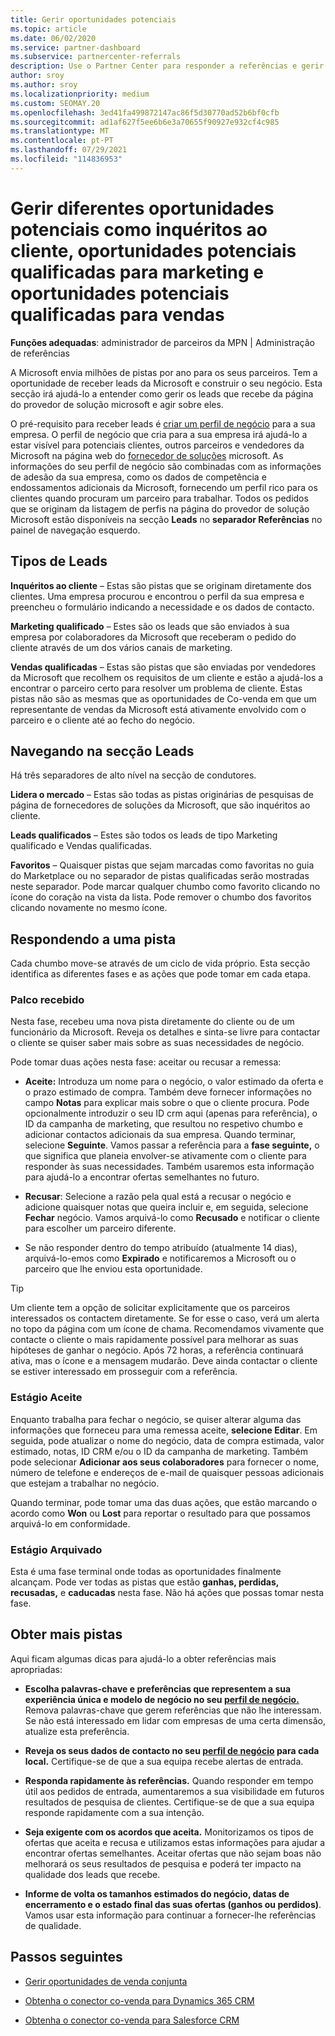 ```yaml
---
title: Gerir oportunidades potenciais
ms.topic: article
ms.date: 06/02/2020
ms.service: partner-dashboard
ms.subservice: partnercenter-referrals
description: Use o Partner Center para responder a referências e gerir novas pistas e referências existentes e arquivadas. Saiba também como obter mais referências no futuro.
author: sroy
ms.author: sroy
ms.localizationpriority: medium
ms.custom: SEOMAY.20
ms.openlocfilehash: 3ed41fa499872147ac86f5d30770ad52b6bf0cfb
ms.sourcegitcommit: ad1af627f5ee6b6e3a70655f90927e932cf4c985
ms.translationtype: MT
ms.contentlocale: pt-PT
ms.lasthandoff: 07/29/2021
ms.locfileid: "114836953"
---
```

# <a name="manage-different-leads-like-customer-inquiries-marketing-qualified-leads-and-sales-qualified-leads"></a>Gerir diferentes oportunidades potenciais como inquéritos ao cliente, oportunidades potenciais qualificadas para marketing e oportunidades potenciais qualificadas para vendas

**Funções adequadas**: administrador de parceiros da MPN | Administração de referências

A Microsoft envia milhões de pistas por ano para os seus parceiros. Tem a oportunidade de receber leads da Microsoft e construir o seu negócio. Esta secção irá ajudá-lo a entender como gerir os leads que recebe da página do provedor de solução microsoft e agir sobre eles.

O pré-requisito para receber leads é [criar um perfil de negócio](create-a-marketing-profile.md) para a sua empresa. O perfil de negócio que cria para a sua empresa irá ajudá-lo a estar visível para potenciais clientes, outros parceiros e vendedores da Microsoft na página web do [fornecedor de soluções](https://www.microsoft.com/solution-providers/home) microsoft. As informações do seu perfil de negócio são combinadas com as informações de adesão da sua empresa, como os dados de competência e endossamentos adicionais da Microsoft, fornecendo um perfil rico para os clientes quando procuram um parceiro para trabalhar. Todos os pedidos que se originam da listagem de perfis na página do provedor de solução Microsoft estão disponíveis na secção **Leads** no **separador Referências** no painel de navegação esquerdo.

## <a name="types-of-leads"></a>Tipos de Leads

**Inquéritos ao cliente** – Estas são pistas que se originam diretamente dos clientes. Uma empresa procurou e encontrou o perfil da sua empresa e preencheu o formulário indicando a necessidade e os dados de contacto.

**Marketing qualificado** – Estes são os leads que são enviados à sua empresa por colaboradores da Microsoft que receberam o pedido do cliente através de um dos vários canais de marketing.

**Vendas qualificadas** – Estas são pistas que são enviadas por vendedores da Microsoft que recolhem os requisitos de um cliente e estão a ajudá-los a encontrar o parceiro certo para resolver um problema de cliente. Estas pistas não são as mesmas que as oportunidades de Co-venda em que um representante de vendas da Microsoft está ativamente envolvido com o parceiro e o cliente até ao fecho do negócio.

## <a name="navigating-the-leads-section"></a>Navegando na secção Leads

Há três separadores de alto nível na secção de condutores. 

**Lidera o mercado** – Estas são todas as pistas originárias de pesquisas de página de fornecedores de soluções da Microsoft, que são inquéritos ao cliente.

**Leads qualificados** – Estes são todos os leads de tipo Marketing qualificado e Vendas qualificadas.

**Favoritos** – Quaisquer pistas que sejam marcadas como favoritas no guia do Marketplace ou no separador de pistas qualificadas serão mostradas neste separador. Pode marcar qualquer chumbo como favorito clicando no ícone do coração na vista da lista. Pode remover o chumbo dos favoritos clicando novamente no mesmo ícone.

## <a name="responding-to-a-lead"></a>Respondendo a uma pista

Cada chumbo move-se através de um ciclo de vida próprio. Esta secção identifica as diferentes fases e as ações que pode tomar em cada etapa.

### <a name="received-stage"></a>Palco recebido

Nesta fase, recebeu uma nova pista diretamente do cliente ou de um funcionário da Microsoft. Reveja os detalhes e sinta-se livre para contactar o cliente se quiser saber mais sobre as suas necessidades de negócio.

Pode tomar duas ações nesta fase: aceitar ou recusar a remessa:

- **Aceite:** Introduza um nome para o negócio, o valor estimado da oferta e o prazo estimado de compra. Também deve fornecer informações no campo **Notas** para explicar mais sobre o que o cliente procura. Pode opcionalmente introduzir o seu ID crm aqui (apenas para referência), o ID da campanha de marketing, que resultou no respetivo chumbo e adicionar contactos adicionais da sua empresa. Quando terminar, selecione **Seguinte**. Vamos passar a referência para a **fase seguinte,** o que significa que planeia envolver-se ativamente com o cliente para responder às suas necessidades. Também usaremos esta informação para ajudá-lo a encontrar ofertas semelhantes no futuro. 

- **Recusar**: Selecione a razão pela qual está a recusar o negócio e adicione quaisquer notas que queira incluir e, em seguida, selecione **Fechar** negócio. Vamos arquivá-lo como **Recusado** e notificar o cliente para escolher um parceiro diferente.

- Se não responder dentro do tempo atribuído (atualmente 14 dias), arquivá-lo-emos como **Expirado** e notificaremos a Microsoft ou o parceiro que lhe enviou esta oportunidade.

> [!TIP]
> Um cliente tem a opção de solicitar explicitamente que os parceiros interessados os contactem diretamente. Se for esse o caso, verá um alerta no topo da página com um ícone de chama. Recomendamos vivamente que contacte o cliente o mais rapidamente possível para melhorar as suas hipóteses de ganhar o negócio. Após 72 horas, a referência continuará ativa, mas o ícone e a mensagem mudarão. Deve ainda contactar o cliente se estiver interessado em prosseguir com a referência.

### <a name="accepted-stage"></a>Estágio Aceite

Enquanto trabalha para fechar o negócio, se quiser alterar alguma das informações que forneceu para uma remessa aceite, **selecione Editar**. Em seguida, pode atualizar o nome do negócio, data de compra estimada, valor estimado, notas, ID CRM e/ou o ID da campanha de marketing.  Também pode selecionar **Adicionar aos seus colaboradores** para fornecer o nome, número de telefone e endereços de e-mail de quaisquer pessoas adicionais que estejam a trabalhar no negócio.

Quando terminar, pode tomar uma das duas ações, que estão marcando o acordo como **Won** ou **Lost** para reportar o resultado para que possamos arquivá-lo em conformidade.

### <a name="archived-stage"></a>Estágio Arquivado

Esta é uma fase terminal onde todas as oportunidades finalmente alcançam. Pode ver todas as pistas que estão **ganhas, perdidas, recusadas,** e **caducadas** nesta fase. Não há ações que possas tomar nesta fase.

## <a name="getting-more-leads"></a>Obter mais pistas

Aqui ficam algumas dicas para ajudá-lo a obter referências mais apropriadas:

- **Escolha palavras-chave e preferências que representem a sua experiência única e modelo de negócio no seu [perfil de negócio.](create-a-marketing-profile.md)** Remova palavras-chave que gerem referências que não lhe interessam. Se não está interessado em lidar com empresas de uma certa dimensão, atualize esta preferência.

- **Reveja os seus dados de contacto no seu [perfil de negócio](create-a-marketing-profile.md) para cada local.** Certifique-se de que a sua equipa recebe alertas de entrada.

- **Responda rapidamente às referências.** Quando responder em tempo útil aos pedidos de entrada, aumentaremos a sua visibilidade em futuros resultados de pesquisa de clientes. Certifique-se de que a sua equipa responde rapidamente com a sua intenção.

- **Seja exigente com os acordos que aceita.** Monitorizamos os tipos de ofertas que aceita e recusa e utilizamos estas informações para ajudar a encontrar ofertas semelhantes. Aceitar ofertas que não sejam boas não melhorará os seus resultados de pesquisa e poderá ter impacto na qualidade dos leads que recebe.

- **Informe de volta os tamanhos estimados do negócio, datas de encerramento e o estado final das suas ofertas (ganhos ou perdidos)**. Vamos usar esta informação para continuar a fornecer-lhe referências de qualidade.

## <a name="next-steps"></a>Passos seguintes

- [Gerir oportunidades de venda conjunta](manage-co-sell-opportunities.md)

- [Obtenha o conector co-venda para Dynamics 365 CRM](connector-dynamics.md)

- [Obtenha o conector co-venda para Salesforce CRM](connector-salesforce.md)
